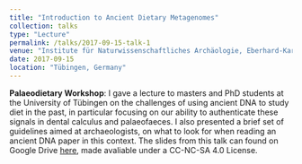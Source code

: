 ```yaml
---
title: "Introduction to Ancient Dietary Metagenomes"
collection: talks
type: "Lecture"
permalink: /talks/2017-09-15-talk-1
venue: "Institute für Naturwissenschaftliches Archäologie, Eberhard-Karls Universität Tübingen"
date: 2017-09-15
location: "Tübingen, Germany"
---
```


**Palaeodietary Workshop**: I gave a lecture to masters and PhD students at the University of Tübingen on the challenges of using ancient DNA to study diet in the past, in particular focusing on our ability to authenticate these signals in dental calculus and palaeofaeces. I also presented a brief set of guidelines aimed at archaeologists, on what to look for when reading an ancient DNA paper in this context. The slides from this talk can found on Google Drive [here](https://docs.google.com/presentation/d/1zZSo9VqlUDxi4IciFkddg-27Ypk6nKzF-aul8t3IzZI/edit?usp=sharing), made avaliable under a CC-NC-SA 4.0 License. 
